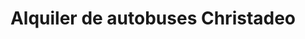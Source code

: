 ---
title: "Alquiler de autobuses Christadeo"
url: /oaxaca-de-juarez/alquiler-de-autobuses-christadeo/
shop: alquiler
---
